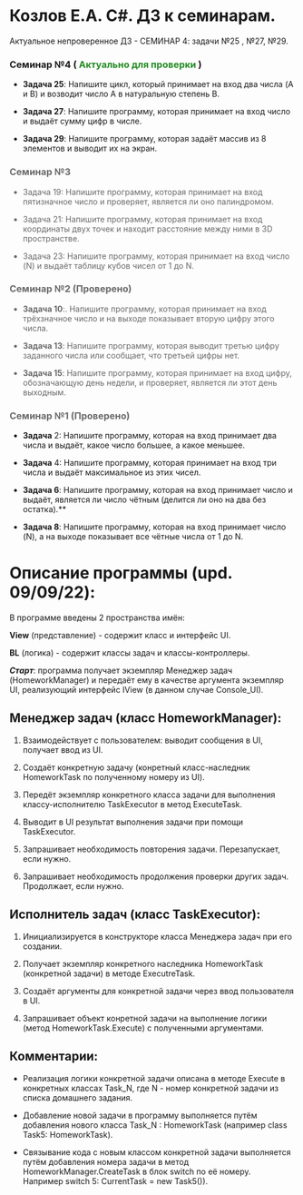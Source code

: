 # Козлов Е.А. C#. ДЗ к семинарам.

Актуальное непроверенное ДЗ - СЕМИНАР 4:  задачи №25 , №27, №29.


### Семинар №4 (<span style ="color:#228b22	"> **Актуально для проверки**</span> )

* **Задача 25**: Напишите цикл, который принимает на вход два числа (A и B) и возводит число A в натуральную степень B.

* **Задача 27**: Напишите программу, которая принимает на вход число и выдаёт сумму цифр в числе.

* **Задача 29**: Напишите программу, которая задаёт массив из 8 элементов и выводит их на экран.

### <span style ="color:#696969	"> Семинар №3 
 <span style ="color:#696969"> 

* Задача 19: Напишите программу, которая принимает на вход пятизначное число и проверяет, является ли оно палиндромом.

* Задача 21: Напишите программу, которая принимает на вход координаты двух точек и находит расстояние между ними в 3D пространстве.

* Задача 23: Напишите программу, которая принимает на вход число (N) и выдаёт таблицу кубов чисел от 1 до N.
### <span style ="color:#696969	">  **Cеминар №2 (Проверено**)

*  **Задача 10**:.</span>  Напишите программу, которая принимает на вход трёхзначное число и на выходе показывает вторую цифру этого числа.

* **Задача 13**: Напишите программу, которая выводит третью цифру заданного числа или сообщает, что третьей цифры нет.

* **Задача 15**: Напишите программу, которая принимает на вход цифру, обозначающую день недели, и проверяет, является ли этот день выходным.
 </span> 

 ### <span style ="color:#696969">  **Семинар №1 (Проверено)**
 
 * **Задача** 2: Напишите программу, которая на вход принимает два числа и выдаёт, какое число большее, а какое меньшее. 

 * **Задача** 4: Напишите программу, которая принимает на вход три числа и выдаёт максимальное из этих чисел.

 * **Задача 6**: Напишите программу, которая на вход принимает число и выдаёт, является ли число чётным (делится ли оно на два без остатка).** 

 * **Задача 8**: Напишите программу, которая на вход принимает число (N), а на выходе показывает все чётные числа от 1 до N. 
 
 </span>

# Описание программы (upd. 09/09/22):
В программе введены 2 пространства имён: 

**View** (представление) - содержит класс и интерфейс UI.

**BL** (логика) - содержит классы задач и классы-контроллеры.

***Старт***: программа получает экземпляр Менеджер задач (HomeworkManager) и передаёт ему в качестве аргумента экземпляр UI, реализующий интерфейс IView (в данном случае Console_UI).

## Менеджер задач (класс HomeworkManager):

1. Взаимодействует с пользователем: выводит сообщения в UI, получает ввод из UI.

2. Создаёт конкретную задачу (конретный класс-наследник HomeworkTask по полученному номеру из UI).

3. Передёт экземпляр конкретного класса задачи для выполнения классу-исполнителю TaskExecutor в метод ExecuteTask.

4. Выводит в UI результат выполнения задачи при помощи TaskExecutor.

5. Запрашивает необходимость повторения задачи. Перезапускает, если нужно.

6. Запрашивает необходимость продолжения проверки других задач. Продолжает, если нужно.

## Исполнитель задач (класс TaskExecutor):

1. Инициализируется в конструкторе класса Менеджера задач при его создании.

2. Получает экземпляр конкретного наследника HomeworkTask (конкретной задачи) в методе ExecutreTask.

3. Создаёт аргументы для конкретной задачи через ввод пользователя в UI.

4. Запрашивает объект конретной задачи на выполнение логики (метод HomeworkTask.Execute) с полученными аргументами.


## Комментарии:

* Реализация логики конкретной задачи описана в методе Execute в конкретных классах Task_N, где N - номер конкретной задачи из списка домашнего задания.

* Добавление новой задачи в программу выполняется путём добавления нового класса Task_N : HomeworkTask (например class Task5: HomeworkTask).

* Связывание кода с новым классом конкретной задачи выполняется путём добавления номера задачи в метод HomeworkManager.CreateTask в блок switch по её номеру.  
Например switch 5: CurrentTask = new Task5()).
